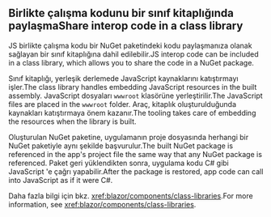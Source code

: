 ## <a name="share-interop-code-in-a-class-library"></a><span data-ttu-id="40c39-101">Birlikte çalışma kodunu bir sınıf kitaplığında paylaşma</span><span class="sxs-lookup"><span data-stu-id="40c39-101">Share interop code in a class library</span></span>

<span data-ttu-id="40c39-102">JS birlikte çalışma kodu bir NuGet paketindeki kodu paylaşmanıza olanak sağlayan bir sınıf kitaplığına dahil edilebilir.</span><span class="sxs-lookup"><span data-stu-id="40c39-102">JS interop code can be included in a class library, which allows you to share the code in a NuGet package.</span></span>

<span data-ttu-id="40c39-103">Sınıf kitaplığı, yerleşik derlemede JavaScript kaynaklarını katıştırmayı işler.</span><span class="sxs-lookup"><span data-stu-id="40c39-103">The class library handles embedding JavaScript resources in the built assembly.</span></span> <span data-ttu-id="40c39-104">JavaScript dosyaları `wwwroot` klasörüne yerleştirilir.</span><span class="sxs-lookup"><span data-stu-id="40c39-104">The JavaScript files are placed in the `wwwroot` folder.</span></span> <span data-ttu-id="40c39-105">Araç, kitaplık oluşturulduğunda kaynakları katıştırmaya önem kazanır.</span><span class="sxs-lookup"><span data-stu-id="40c39-105">The tooling takes care of embedding the resources when the library is built.</span></span>

<span data-ttu-id="40c39-106">Oluşturulan NuGet paketine, uygulamanın proje dosyasında herhangi bir NuGet paketiyle aynı şekilde başvurulur.</span><span class="sxs-lookup"><span data-stu-id="40c39-106">The built NuGet package is referenced in the app's project file the same way that any NuGet package is referenced.</span></span> <span data-ttu-id="40c39-107">Paket geri yüklendikten sonra, uygulama kodu C# gibi JavaScript 'e çağrı yapabilir.</span><span class="sxs-lookup"><span data-stu-id="40c39-107">After the package is restored, app code can call into JavaScript as if it were C#.</span></span>

<span data-ttu-id="40c39-108">Daha fazla bilgi için bkz. <xref:blazor/components/class-libraries>.</span><span class="sxs-lookup"><span data-stu-id="40c39-108">For more information, see <xref:blazor/components/class-libraries>.</span></span>

